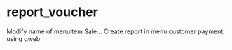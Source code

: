 # report_voucher
Modify name of menuitem Sale...
Create report in menu customer payment, using qweb
